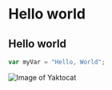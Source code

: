 # Hello world
## Hello world

``` javascript
var myVar = "Hello, World";
```
![Image of Yaktocat](https://octodex.github.com/images/yaktocat.png)

